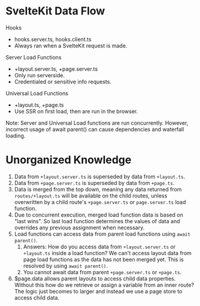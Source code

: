 # SvelteKit Data Flow

Hooks
- hooks.server.ts, hooks.client.ts
- Always ran when a SvelteKit request is made.

Server Load Functions
- +layout.server.ts, +page.server.ts
- Only run serverside.
- Credentialed or sensitive info requests.

Universal Load Functions
- +layout.ts, +page.ts
- Use SSR on first load, then are run in the browser.

Note: Server and Universal Load functions are run concurrently. However, incorrect usage of await parent() can cause dependencies and waterfall loading.

# Unorganized Knowledge
1. Data from `+layout.server.ts` is superseded by data from `+layout.ts`.
2. Data from `+page.server.ts` is superseded by data from `+page.ts`.
4. Data is merged from the top down, meaning any data returned from `routes/+layout.ts` will be available on the child routes, unless overwritten by a child route's `+page.server.ts` or `page.server.ts` load function.
5. Due to concurrent execution, merged load function data is based on "last wins". So last load function determines the values of data and overrides any previous assignment when necessary.
6. Load functions can access data from parent load functions using `await parent()`.
   1. Answers: How do you access data from `+layout.server.ts` or `+layout.ts` inside a load function? We can't access layout data from page load functions as the data has not been merged yet. This is resolved by using `await parent()`.
   2. You cannot await data from parent `+page.server.ts` or `+page.ts`.
7. $page.data allows parent layouts to access child data properties. Without this how do we retrieve or assign a variable from an inner route? The logic just becomes to larger and instead we use a page store to access child data.